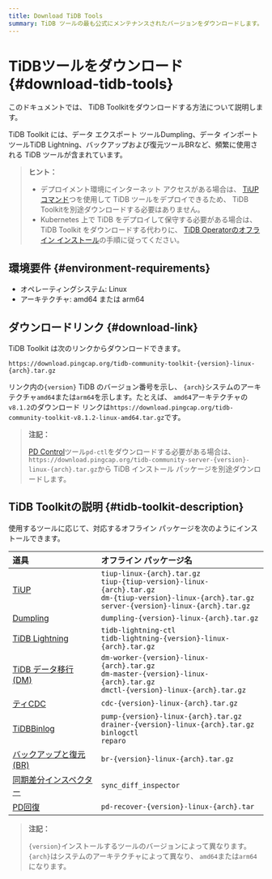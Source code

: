 ```yaml
---
title: Download TiDB Tools
summary: TiDB ツールの最も公式にメンテナンスされたバージョンをダウンロードします。
---
```


# TiDBツールをダウンロード {#download-tidb-tools}

このドキュメントでは、 TiDB Toolkitをダウンロードする方法について説明します。

TiDB Toolkit には、データ エクスポート ツールDumpling、データ インポート ツールTiDB Lightning、バックアップおよび復元ツールBRなど、頻繁に使用される TiDB ツールが含まれています。

> **ヒント：**
>
> -   デプロイメント環境にインターネット アクセスがある場合は、 [TiUPコマンド](/tiup/tiup-component-management.md)つを使用して TiDB ツールをデプロイできるため、 TiDB Toolkitを別途ダウンロードする必要はありません。
> -   Kubernetes 上で TiDB をデプロイして保守する必要がある場合は、 TiDB Toolkit をダウンロードする代わりに、 [TiDB Operatorのオフライン インストール](https://docs.pingcap.com/tidb-in-kubernetes/stable/deploy-tidb-operator#offline-installation)の手順に従ってください。

## 環境要件 {#environment-requirements}

-   オペレーティングシステム: Linux
-   アーキテクチャ: amd64 または arm64

## ダウンロードリンク {#download-link}

TiDB Toolkit は次のリンクからダウンロードできます。

    https://download.pingcap.org/tidb-community-toolkit-{version}-linux-{arch}.tar.gz

リンク内の`{version}` TiDB のバージョン番号を示し、 `{arch}`システムのアーキテクチャ`amd64`または`arm64`を示します。たとえば、 `amd64`アーキテクチャの`v8.1.2`のダウンロード リンクは`https://download.pingcap.org/tidb-community-toolkit-v8.1.2-linux-amd64.tar.gz`です。

> **注記：**
>
> [PD Control](/pd-control.md)ツール`pd-ctl`をダウンロードする必要がある場合は、 `https://download.pingcap.org/tidb-community-server-{version}-linux-{arch}.tar.gz`から TiDB インストール パッケージを別途ダウンロードします。

## TiDB Toolkitの説明 {#tidb-toolkit-description}

使用するツールに応じて、対応するオフライン パッケージを次のようにインストールできます。

| 道具                                                                  | オフライン パッケージ名                                                                                                                                                        |
| :------------------------------------------------------------------ | :------------------------------------------------------------------------------------------------------------------------------------------------------------------ |
| [TiUP](/tiup/tiup-overview.md)                                      | `tiup-linux-{arch}.tar.gz` <br/>`tiup-{tiup-version}-linux-{arch}.tar.gz` <br/>`dm-{tiup-version}-linux-{arch}.tar.gz` <br/> `server-{version}-linux-{arch}.tar.gz` |
| [Dumpling](/dumpling-overview.md)                                   | `dumpling-{version}-linux-{arch}.tar.gz`                                                                                                                            |
| [TiDB Lightning](/tidb-lightning/tidb-lightning-overview.md)        | `tidb-lightning-ctl` <br/>`tidb-lightning-{version}-linux-{arch}.tar.gz`                                                                                            |
| [TiDB データ移行 (DM)](/dm/dm-overview.md)                               | `dm-worker-{version}-linux-{arch}.tar.gz` <br/>`dm-master-{version}-linux-{arch}.tar.gz` <br/>`dmctl-{version}-linux-{arch}.tar.gz`                                 |
| [ティCDC](/ticdc/ticdc-overview.md)                                   | `cdc-{version}-linux-{arch}.tar.gz`                                                                                                                                 |
| [TiDBBinlog](/tidb-binlog/tidb-binlog-overview.md)                  | `pump-{version}-linux-{arch}.tar.gz` <br/>`drainer-{version}-linux-{arch}.tar.gz` <br/>`binlogctl` <br/>`reparo`                                                    |
| [バックアップと復元 (BR)](/br/backup-and-restore-overview.md)                | `br-{version}-linux-{arch}.tar.gz`                                                                                                                                  |
| [同期差分インスペクター](/sync-diff-inspector/sync-diff-inspector-overview.md) | `sync_diff_inspector`                                                                                                                                               |
| [PD回復](/pd-recover.md)                                              | `pd-recover-{version}-linux-{arch}.tar`                                                                                                                             |

> **注記：**
>
> `{version}`インストールするツールのバージョンによって異なります。 `{arch}`はシステムのアーキテクチャによって異なり、 `amd64`または`arm64`になります。
